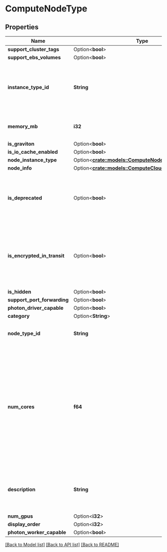 # ComputeNodeType

## Properties

Name | Type | Description | Notes
------------ | ------------- | ------------- | -------------
**support_cluster_tags** | Option<**bool**> |  | [optional]
**support_ebs_volumes** | Option<**bool**> |  | [optional]
**instance_type_id** | **String** | An identifier for the type of hardware that this node runs on, Eg., \"r3.2xlarge\" in AWS. | 
**memory_mb** | **i32** | Memory (in MB) available for this node type. | 
**is_graviton** | Option<**bool**> |  | [optional]
**is_io_cache_enabled** | Option<**bool**> |  | [optional]
**node_instance_type** | Option<[**crate::models::ComputeNodeInstanceType**](ComputeNodeInstanceType.md)> |  | [optional]
**node_info** | Option<[**crate::models::ComputeCloudProviderNodeInfo**](ComputeCloudProviderNodeInfo.md)> |  | [optional]
**is_deprecated** | Option<**bool**> | Whether the node type is deprecated. Non-deprecated node types offer greater performance. | [optional][default to false]
**is_encrypted_in_transit** | Option<**bool**> | AWS specific, whether this instance supports encryption in transit, used for hipaa and pci workloads. | [optional][default to false]
**is_hidden** | Option<**bool**> |  | [optional]
**support_port_forwarding** | Option<**bool**> |  | [optional]
**photon_driver_capable** | Option<**bool**> |  | [optional]
**category** | Option<**String**> |  | [optional]
**node_type_id** | **String** | Unique identifier for this node type. | 
**num_cores** | **f64** | Number of CPU cores available for this node type. Note that this can be fractional, Eg., 2.5 cores, if the the number of cores on a machine instance is not divisible by the number of Spark nodes on that machine. | 
**description** | **String** | A string description associated with this node type, Eg., \"r3.xlarge\". | 
**num_gpus** | Option<**i32**> |  | [optional]
**display_order** | Option<**i32**> |  | [optional]
**photon_worker_capable** | Option<**bool**> |  | [optional]

[[Back to Model list]](../README.md#documentation-for-models) [[Back to API list]](../README.md#documentation-for-api-endpoints) [[Back to README]](../README.md)


